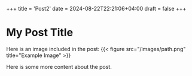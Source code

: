 +++
title = 'Post2'
date = 2024-08-22T22:21:06+04:00
draft = false
+++
# My Post Title

Here is an image included in the post:
{{< figure src="/images/path.png" title="Example Image" >}}

Here is some more content about the post.